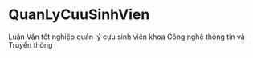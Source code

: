 # QuanLyCuuSinhVien
Luận Văn tốt nghiệp quản lý cựu sinh viên khoa Công nghệ thông tin và Truyền thông
